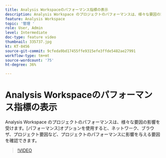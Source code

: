 ```yaml
---
title: Analysis Workspaceのパフォーマンス指標の表示
description: Analysis Workspace のプロジェクトのパフォーマンスは、様々な要因の影響を受けます。[パフォーマンス]オプションを使用すると、ネットワーク、ブラウザ、プロジェクト要因など、プロジェクトのパフォーマンスに影響を与える要因を確認できます。
feature: Analysis Workspace
topic: '管理 '
role: User, Admin
level: Intermediate
doc-type: feature video
thumbnail: 335737.jpg
kt: KT-8456
source-git-commit: 9cfeda9bd17455ffe9315efe3ffde5482ae27991
workflow-type: tm+mt
source-wordcount: '75'
ht-degree: 36%

---
```



# Analysis Workspaceのパフォーマンス指標の表示

Analysis Workspace のプロジェクトのパフォーマンスは、様々な要因の影響を受けます。[パフォーマンス]オプションを使用すると、ネットワーク、ブラウザ、プロジェクト要因など、プロジェクトのパフォーマンスに影響を与える要因を確認できます。


>[!VIDEO](https://video.tv.adobe.com/v/335737/?quality=12&learn=on)